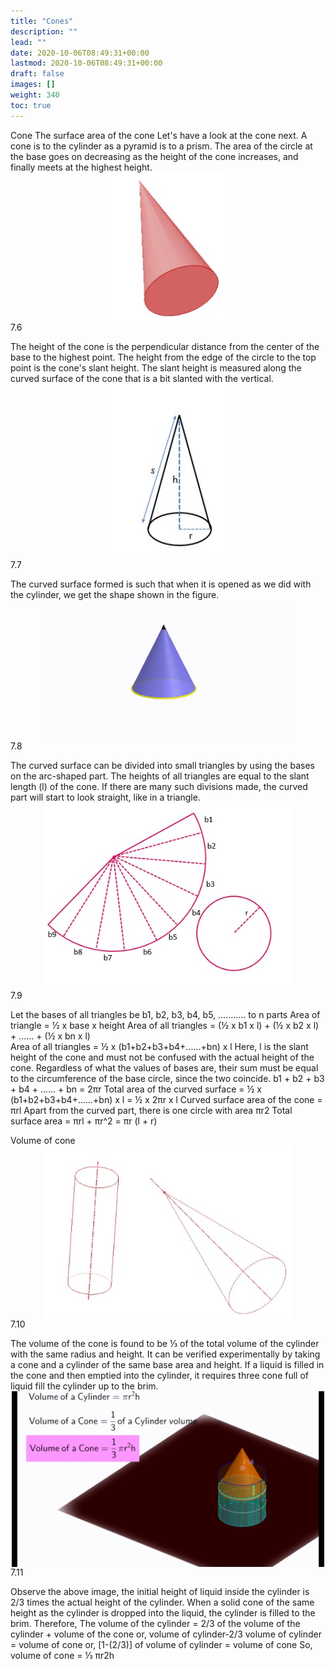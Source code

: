 ```yaml
---
title: "Cones"
description: ""
lead: ""
date: 2020-10-06T08:49:31+00:00
lastmod: 2020-10-06T08:49:31+00:00
draft: false
images: []
weight: 340
toc: true
---
```

Cone
The surface area of the cone
Let's have a look at the cone next. A cone is to the cylinder as a pyramid is to a prism. The area of the circle at the base goes on decreasing as the height of the cone increases, and finally meets at the highest height.
<img src="7_6_cone.jpg" width="200" style="display: block; margin: 0 auto;">
7.6
 
The height of the cone is the perpendicular distance from the center of the base to the highest point. The height from the edge of the circle to the top point is the cone's slant height. The slant height is measured along the curved surface of the cone that is a bit slanted with the vertical. 
<img src="7_7_cone_dimensions.jpg" width="200" style="display: block; margin: 0 auto;">
7.7

The curved surface formed is such that when it is opened as we did with the cylinder, we get the shape shown in the figure. 
<img src="7_8_cone_net.gif" width="400" style="display: block; margin: 0 auto;">
7.8
 


The curved surface can be divided into small triangles by using the bases on the arc-shaped part. The heights of all triangles are equal to the slant length (l) of the cone. If there are many such divisions made, the curved part will start to look straight,
like in a triangle. 
<img src="7_9_cone_net.jpg" width="400" style="display: block; margin: 0 auto;">
7.9

Let the bases of all triangles be b1, b2, b3, b4, b5, ……….. to n parts
Area of triangle = ½ x base x height 
Area of all triangles = (½ x b1 x l) + (½ x b2 x l) + ...... + (½ x bn x l)   
Area of all triangles = ½ x (b1+b2+b3+b4+......+bn) x l 
Here, l is the slant height of the cone and must not be confused with the actual height of the cone. 
Regardless of what the values of bases are, their sum must be equal to the circumference of the base circle, since the two coincide. 
b1 + b2 + b3 + b4 + ...... + bn = 2πr
Total area of the curved surface = ½ x (b1+b2+b3+b4+......+bn) x l
= ½ x 2πr x l
Curved surface area of the cone = πrl
Apart from the curved part, there is one circle with area πr2
Total surface area = πrl + πr^2
= πr (l + r)


Volume of cone
<img src="7_10_cone_views.jpg" width="400" style="display: block; margin: 0 auto;">
7.10

The volume of the cone is found to be ⅓ of the total volume of the cylinder with the same radius and height. 
It can be verified experimentally by taking a cone and a cylinder of the same base area and height. If a liquid is filled in the cone and then emptied into the cylinder, it requires three cone full of liquid fill the cylinder up to the brim.
<img src="7_11_cone_cylinder_volume.gif" width="500" style="display: block; margin: 0 auto;">
7.11

Observe the above image, the initial height of liquid inside the cylinder is 2/3 times the actual height of the cylinder. When a solid cone of the same height as the cylinder is dropped into the liquid, the cylinder is filled to the brim.
Therefore, 
The volume of the cylinder = 2/3 of the volume of the cylinder + volume of the cone
or, volume of cylinder-2/3 volume of cylinder = volume of cone
or, [1-(2/3)] of volume of cylinder = volume of cone
So, volume of cone = ⅓ πr2h
